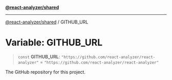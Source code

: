 [**@react-analyzer/shared**](../README.md)

***

[@react-analyzer/shared](../README.md) / GITHUB\_URL

# Variable: GITHUB\_URL

> `const` **GITHUB\_URL**: `"https://github.com/react-analyzer/react-analyzer"` = `"https://github.com/react-analyzer/react-analyzer"`

The GitHub repository for this project.
